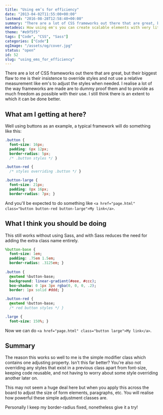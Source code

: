 ```yaml
---
title: "Using em’s for efficiency"
date: "2013-04-02T11:55:00+00:00"
lastmod: "2016-08-28T12:58:40+00:00"
summary: "There are a lot of CSS frameworks out there that are great, but their biggest flaw to me is their insistence to override styles and not use a relative measurement like em’s to adjust the styles when needed. I realise a lot of the way frameworks are made are to dummy proof them and to provide as much freedom as possible with their use. I still think there is an extent to which it can be done better."
metadesc: How using em's you can create scalable elements with very little code."
theme: "#e9f5f5"
tags: ["Code", "CSS", "Sass"]
categories: ["Code"]
ogImage: "/assets/og/cover.jpg"
status: "open"
id: 52
slug: "using_ems_for_efficiency"
---
```


There are a lot of CSS frameworks out there that are great, but their biggest flaw to me is their insistence to override styles and not use a relative measurement like em's to adjust the styles when needed. I realise a lot of the way frameworks are made are to dummy proof them and to provide as much freedom as possible with their use. I still think there is an extent to which it can be done better.

## What am I getting at here?
Well using buttons as an example, a typical framework will do something like this:

```css
.button {
  font-size: 16px;
  padding: 6px 12px;
  border-radius: 5px;
  /* .button styles */ }

.button-red {
  /* styles overriding .button */ }

.button-large {
  font-size: 21px;
  padding: 8px 16px;
  border-radius: 7px; }
```

And you'll be expected to do something like `<a href="page.html" class="button button-red button-large">My link</a>`.

## What I think you should be doing
This still works without using Sass, and with Sass reduces the need for adding the extra class name entirely.

```sass
%button-base {
  font-size: 1em;
  padding: .75em 1.5em;
  border-radius: .3125em; }
  
.button {
  @extend %button-base;
  background: linear-gradient(#eee, #ccc);
  box-shadow: 0 1px 3px rgba(0, 0, 0, .2);
  border: 1px solid #ddd; }

.button-red {
  @extend %button-base;
  /* red button styles */ }

.large {
  font-size: 150%; }
```

Now we can do `<a href="page.html" class="button large">My link</a>`.

## Summary
The reason this works so well to me is the simple modifier class which contains one adjusting property. Isn't this far better? You're also not overriding any styles that exist in a previous class apart from font-size, keeping code reusable, and not having to worry about some style overriding another later on.

This may not seem a huge deal here but when you apply this across the board to adjust the size of form elements, paragraphs, etc. You will realise how powerful these simple adjustment classes are.

Personally I keep my border-radius fixed, nonetheless give it a try!